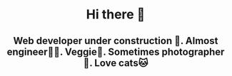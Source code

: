 <h1 align="center"> Hi there 👋 </h1>

<h2 align="center"> Web developer under construction 🚧. Almost engineer👷‍♂️. Veggie🥑. Sometimes photographer📸. Love cats🐱</h2>



<!--
**fercuche/fercuche** is a ✨ _special_ ✨ repository because its `README.md` (this file) appears on your GitHub profile.

Here are some ideas to get you started:

- 🔭 I’m currently working on ...
- 🌱 I’m currently learning ...
- 👯 I’m looking to collaborate on ...
- 🤔 I’m looking for help with ...
- 💬 Ask me about ...
- 📫 How to reach me: ...
- 😄 Pronouns: ...
- ⚡ Fun fact: ...
-->

